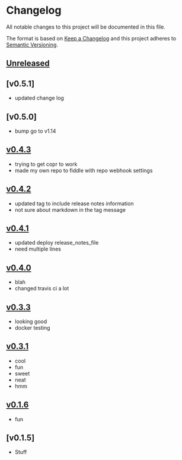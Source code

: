 # Changelog
All notable changes to this project will be documented in this file.

The format is based on [Keep a Changelog](http://keepachangelog.com/en/1.0.0/)
and this project adheres to [Semantic Versioning](http://semver.org/spec/v2.0.0.html).

## [Unreleased]

## [v0.5.1]
- updated change log

## [v0.5.0]
- bump go to v1.14

## [v0.4.3]
- trying to get copr to work
- made my own repo to fiddle with repo webhook settings

## [v0.4.2]
- updated tag to include release notes information
- not sure about markdown in the tag message

## [v0.4.1]
- updated deploy release_notes_file
- need multiple lines

## [v0.4.0]
- blah
- changed travis ci a lot

## [v0.3.3]
- looking good
- docker testing

## [v0.3.1]
- cool
- fun
- sweet
- neat
- hmm

## [v0.1.6]
- fun

## [v0.1.5]
- Stuff

[Unreleased]: https://github.com/kcajmagic/testing/compare/v0.4.3...HEAD
[v0.4.3]: https://github.com/kcajmagic/testing/compare/v0.4.2...v0.4.3
[v0.4.2]: https://github.com/kcajmagic/testing/compare/v0.4.1...v0.4.2
[v0.4.1]: https://github.com/kcajmagic/testing/compare/v0.4.0...v0.4.1
[v0.4.0]: https://github.com/kcajmagic/testing/compare/v0.3.3...v0.4.0
[v0.3.3]: https://github.com/kcajmagic/testing/compare/v0.3.3-rc.1...v0.3.3
[v0.3.1]: https://github.com/kcajmagic/testing/compare/v0.3.1-rc.4...v0.3.1
[v0.1.6]: https://github.com/kcajmagic/testing/compare/v0.1.5...v0.1.5
